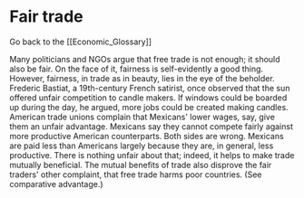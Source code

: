 # Fair trade

Go back to the [[Economic_Glossary]]


Many politicians and NGOs argue that free trade is not enough; it should also be fair. On the face of it, fairness is self-evidently a good thing. However, fairness, in trade as in beauty, lies in the eye of the beholder. Frederic Bastiat, a 19th-century French satirist, once observed that the sun offered unfair competition to candle makers. If windows could be boarded up during the day, he argued, more jobs could be created making candles. American trade unions complain that Mexicans' lower wages, say, give them an unfair advantage. Mexicans say they cannot compete fairly against more productive American counterparts. Both sides are wrong. Mexicans are paid less than Americans largely because they are, in general, less productive. There is nothing unfair about that; indeed, it helps to make trade mutually beneficial. The mutual benefits of trade also disprove the fair traders' other complaint, that free trade harms poor countries. (See comparative advantage.)

